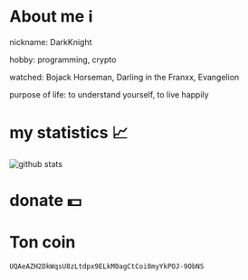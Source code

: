 # About me ℹ️
nickname: DarkKnight

hobby: programming, crypto

watched: Bojack Horseman, Darling in the Franxx, Evangelion

purpose of life: to understand yourself, to live happily

# my statistics 📈
![github stats](https://github-readme-stats.vercel.app/api/top-langs/?username=l0v3m0n3y&theme=dark&hide_border=true)
# donate 💵
# Ton coin
```UQAeAZH2DkWqsU8zLtdpx9ELkM0agCtCoi8myYkPOJ-9ObNS```
